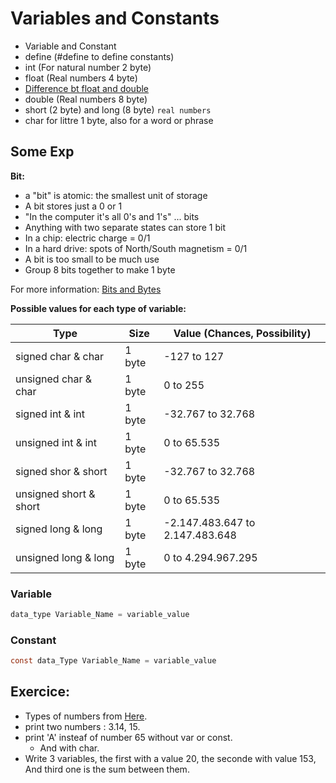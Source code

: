 # Variables and Constants

- Variable and Constant 
- define (#define to define constants)
- int (For natural number 2 byte)
- float (Real numbers 4 byte) 
- [Difference bt float and double](https://www.quora.com/What-is-the-difference-between-float-and-double-in-C-language-How-is-it-stored-in-the-memory)
- double (Real numbers 8 byte)
- short (2 byte) and long (8 byte) `real numbers`
- char for littre 1 byte, also for a word or phrase

## Some Exp

**Bit:**
- a "bit" is atomic: the smallest unit of storage
- A bit stores just a 0 or 1
- "In the computer it's all 0's and 1's" ... bits
- Anything with two separate states can store 1 bit
- In a chip: electric charge = 0/1
- In a hard drive: spots of North/South magnetism = 0/1
- A bit is too small to be much use
- Group 8 bits together to make 1 byte 

For more information: [Bits and Bytes](https://web.stanford.edu/class/cs101/bits-bytes.html)

**Possible values for each type of variable:**

|Type|Size|Value (Chances, Possibility)|
|-|-|-|
|signed char & char|1 byte|-127 to 127|
|unsigned char & char|1 byte|0 to 255|
|signed int & int|1 byte|-32.767 to 32.768|
|unsigned int & int|1 byte|0 to 65.535|
|signed shor & short|1 byte|-32.767 to 32.768|
|unsigned short & short|1 byte|0 to 65.535|
|signed long & long|1 byte|-2.147.483.647 to 2.147.483.648|
|unsigned long & long|1 byte|0 to 4.294.967.295|

### Variable

```c
data_type Variable_Name = variable_value
```

### Constant

```c
const data_Type Variable_Name = variable_value
```

## Exercice: 

- Types of numbers from [Here](https://www.learn-c.org/en/Variables_and_Types).
- print two numbers : 3.14, 15.
- print 'A' insteaf of number 65 without var or const.
  - And with char.
- Write 3 variables, the first with a value 20, the seconde with value 153, And third one is the sum between them.
